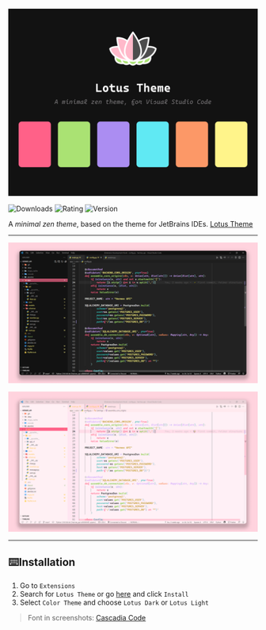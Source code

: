 ![Lotus Logo](https://raw.githubusercontent.com/SkyLissh/lotus-theme-vscode/main/assets/lotus-card.png)

![Downloads](https://vsmarketplacebadge.apphb.com/downloads/skyliss.lotus-theme.svg)
![Rating](https://vsmarketplacebadge.apphb.com/rating/skyliss.lotus-theme.svg)
![Version](https://vsmarketplacebadge.apphb.com/version/skyliss.lotus-theme.svg)

A _minimal zen theme_, based on the theme for JetBrains IDEs. [Lotus Theme](https://plugins.jetbrains.com/plugin/14369-lotus-theme)

---

![Dark Screenshot](https://raw.githubusercontent.com/SkyLissh/lotus-theme-vscode/main/assets/screenshot-dark.png)

![Light Screenshot](https://raw.githubusercontent.com/SkyLissh/lotus-theme-vscode/main/assets/screenshot-light.png)

---

## ⌨️Installation

1. Go to `Extensions`
2. Search for `Lotus Theme` or go [here](https://marketplace.visualstudio.com/items?itemName=SkyLiss.lotus-theme) and click `Install`
3. Select `Color Theme` and choose `Lotus Dark` or `Lotus Light`

> Font in screenshots: [Cascadia Code](https://github.com/microsoft/cascadia-code)
